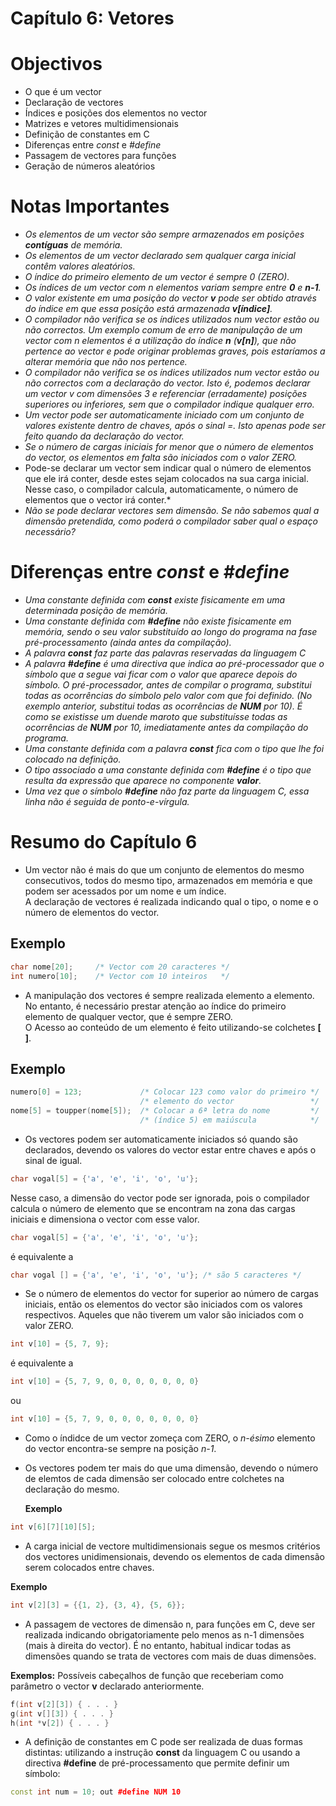 Capítulo 6: Vetores
============================================================

# Objectivos

* O que é um vector
* Declaração de vectores
* Índices e posições dos elementos no vector
* Matrizes e vetores multidimensionais
* Definição de constantes em C
* Diferenças entre *const* e *#define*
* Passagem de vectores para funções
* Geração de números aleatórios

# Notas Importantes

* *Os elementos de um vector são sempre armazenados em posições **contíguas** de memória.*
* *Os elementos de um vector declarado sem qualquer carga inicial contêm valores aleatórios.*
* *O índice do primeiro elemento de um vector é sempre 0 (ZERO).*
* *Os índices de um vector com n elementos variam sempre entre **0** e **n-1**.*
* *O valor existente em uma posição do vector **v** pode ser obtido através do índice em que essa posição está
  armazenada **v[índice]**.*
* *O compilador não verifica se os índices utilizados num vector estão ou não correctos. Um exemplo comum de erro de
  manipulação de um vector com n elementos é a utilização do índice **n** (**v[n]**), que não pertence ao vector e pode
  originar problemas graves, pois estaríamos a alterar memória que não nos pertence.*
* *O compilador não verifica se os índices utilizados num vector estão ou não correctos com a declaração do vector. Isto
  é, podemos declarar um vector v com dimensões 3 e referenciar (erradamente) posições superiores ou inferiores, sem que
  o compilador indique qualquer erro.*
* *Um vector pode ser automaticamente iniciado com um conjunto de valores existente dentro de chaves, após o
  sinal =. Isto apenas pode ser feito quando da declaração do vector.*
* *Se o número de cargas iniciais for menor que o número de elementos do vector, os elementos em falta são iniciados com
  o valor ZERO.*
* Pode-se declarar um vector sem indicar qual o número de elementos que ele irá conter, desde estes sejam colocados na
  sua carga inicial. Nesse caso, o compilador calcula, automaticamente, o número de elementos que o vector irá conter.*
* *Não se pode declarar vectores sem dimensão. Se não sabemos qual a dimensão pretendida, como poderá o compilador saber
  qual o espaço necessário?*

# Diferenças entre *const* e *#define*

* *Uma constante definida com **const** existe fisicamente em uma determinada posição de memória.*
* *Uma constante definida com **#define** não existe fisicamente em memória, sendo o seu valor substituído ao longo do
  programa na fase pré-processamento (ainda antes da compilação).*
* *A palavra **const** faz parte das palavras reservadas da linguagem C*
* *A palavra **#define** é uma directiva que indica ao pré-processador que o símbolo que a segue vai ficar com o valor
  que aparece depois do símbolo. O pré-processador, antes de compilar o programa, substitui todas as ocorrências do
  símbolo pelo valor com que foi definido. (No exemplo anterior, substitui todas as ocorrências de **NUM** por 10). É
  como se existisse um duende maroto que substituísse todas as ocorrências de **NUM** por 10, imediatamente antes da
  compilação do programa.*
* *Uma constante definida com a palavra **const** fica com o tipo que lhe foi colocado na definição.*
* *O tipo associado a uma constante definida com **#define** é o tipo que resulta da expressão que aparece no
  componente **valor**.*
* *Uma vez que o símbolo **#define** não faz parte da linguagem C, essa linha não é seguida de ponto-e-vírgula.*

# Resumo do Capítulo 6

* Um vector não é mais do que um conjunto de elementos do mesmo consecutivos, todos do mesmo tipo, armazenados em
  memória e que podem ser acessados por um nome e um índice.
  <br>A declaração de vectores é realizada indicando qual o tipo, o nome e o número de elementos do vector.

## Exemplo

````c++
char nome[20];     /* Vector com 20 caracteres */
int numero[10];    /* Vector com 10 inteiros   */
````

* A manipulação dos vectores é sempre realizada elemento a elemento. No entanto, é necessário prestar atenção ao índice
  do primeiro elemento de qualquer vector, que é sempre ZERO.
  <br>O Acesso ao conteúdo de um elemento é feito utilizando-se colchetes **[ ]**.

## Exemplo

````c++
numero[0] = 123;             /* Colocar 123 como valor do primeiro */ 
                             /* elemento do vector                 */
nome[5] = toupper(nome[5]);  /* Colocar a 6ª letra do nome         */
                             /* (índice 5) em maiúscula            */
````

* Os vectores podem ser automaticamente iniciados só quando são declarados, devendo os valores do vector estar entre
  chaves e após o sinal de igual.

````c++
char vogal[5] = {'a', 'e', 'i', 'o', 'u'};
````

Nesse caso, a dimensão do vector pode ser ignorada, pois o compilador calcula o número de elemento que se encontram na
zona das cargas iniciais e dimensiona o vector com esse valor.

````c++
char vogal[5] = {'a', 'e', 'i', 'o', 'u'};
````

é equivalente a

````c++
char vogal [] = {'a', 'e', 'i', 'o', 'u'}; /* são 5 caracteres */
````

* Se o número de elementos do vector for superior ao número de cargas iniciais, então os elementos do vector são
  iniciados com os valores respectivos. Aqueles que não tiverem um valor são iniciados com o valor ZERO.

````c++
int v[10] = {5, 7, 9};
````

é equivalente a

```c++
int v[10] = {5, 7, 9, 0, 0, 0, 0, 0, 0, 0}
```

ou

````c++
int v[10] = {5, 7, 9, 0, 0, 0, 0, 0, 0, 0}
````

* Como o índidce de um vector zomeça com ZERO, o *n-ésimo* elemento do vector encontra-se sempre na posição *n-1*.
* Os vectores podem ter mais do que uma dimensão, devendo o número de elemtos de cada dimensão ser colocado entre
  colchetes na declaração do mesmo.

  **Exemplo**

````c++
int v[6][7][10][5];
````

* A carga inicial de vectore multidimensionais segue os mesmos critérios dos vectores unidimensionais, devendo os
  elementos de cada dimensão serem colocados entre chaves.

**Exemplo**

````c++
int v[2][3] = {{1, 2}, {3, 4}, {5, 6}};
````

* A passagem de vectores de dimensão n, para funções em C, deve ser realizada indicando obrigatoriamente pelo menos as
  n-1
  dimensões (mais à direita do vector). É no entanto, habitual indicar todas as dimensões quando se trata de vectores
  com
  mais de duas dimensões.

**Exemplos:** Possíveis cabeçalhos de função que receberiam como parâmetro o vector **v** declarado anteriormente.

````c++
f(int v[2][3]) { . . . }
g(int v[][3]) { . . . }
h(int *v[2]) { . . . }
````

* A definição de constantes em C pode ser realizada de duas formas distintas: utilizando a instrução **const** da
  linguagem C ou usando a directiva **#define** de pré-processamento que permite definir um símbolo:

````c++
const int num = 10; out #define NUM 10
````
